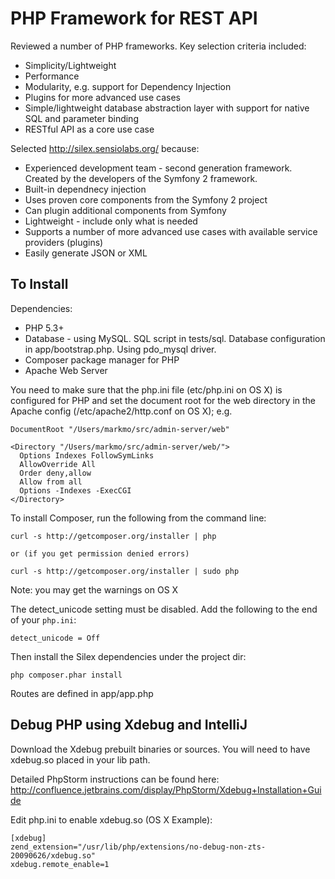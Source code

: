 # PHP Framework for REST API

Reviewed a number of PHP frameworks. Key selection criteria included:

* Simplicity/Lightweight
* Performance
* Modularity, e.g. support for Dependency Injection
* Plugins for more advanced use cases
* Simple/lightweight database abstraction layer with support for native SQL and parameter binding
* RESTful API as a core use case

Selected http://silex.sensiolabs.org/ because:

* Experienced development team - second generation framework. Created by the developers of the Symfony 2 framework.
* Built-in dependnecy injection
* Uses proven core components from the Symfony 2 project
* Can plugin additional components from Symfony
* Lightweight - include only what is needed
* Supports a number of more advanced use cases with available service providers (plugins)
* Easily generate JSON or XML

## To Install

Dependencies:

* PHP 5.3+
* Database - using MySQL. SQL script in tests/sql. Database configuration in app/bootstrap.php. Using pdo_mysql driver.
* Composer package manager for PHP
* Apache Web Server

You need to make sure that the php.ini file (etc/php.ini on OS X) is configured for PHP and set the document root for the web directory in the Apache config (/etc/apache2/http.conf on OS X); e.g.

    DocumentRoot "/Users/markmo/src/admin-server/web"

    <Directory "/Users/markmo/src/admin-server/web/">
      Options Indexes FollowSymLinks
      AllowOverride All
      Order deny,allow
      Allow from all
      Options -Indexes -ExecCGI
    </Directory>

To install Composer, run the following from the command line:

    curl -s http://getcomposer.org/installer | php

    or (if you get permission denied errors)

    curl -s http://getcomposer.org/installer | sudo php

Note: you may get the warnings on OS X

The detect_unicode setting must be disabled.
Add the following to the end of your `php.ini`:

    detect_unicode = Off

Then install the Silex dependencies under the project dir:

    php composer.phar install

Routes are defined in app/app.php

## Debug PHP using Xdebug and IntelliJ

Download the Xdebug prebuilt binaries or sources. You will need to have xdebug.so placed in your lib path.

Detailed PhpStorm instructions can be found here: http://confluence.jetbrains.com/display/PhpStorm/Xdebug+Installation+Guide

Edit php.ini to enable xdebug.so (OS X Example):

    [xdebug]
    zend_extension="/usr/lib/php/extensions/no-debug-non-zts-20090626/xdebug.so"
    xdebug.remote_enable=1
